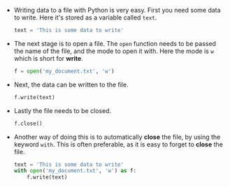 - Writing data to a file with Python is very easy. First you need some data to write. Here it's stored as a variable called `text`.

	```python
	text = 'This is some data to write'
	```

- The next stage is to open a file. The `open` function needs to be passed the name of the file, and the mode to open it with. Here the mode is `w` which is short for **write**.

	```python
	f = open('my_document.txt', 'w')
	```
- Next, the data can be written to the file.

	```python
  f.write(text)
  ```
  
- Lastly the file needs to be closed.

  ```python
  f.close()
  ```

- Another way of doing this is to automatically **close** the file, by using the keyword `with`. This is often preferable, as it is easy to forget to **close** the file.

  ```python
  text = 'This is some data to write'
  with open('my_document.txt', 'w') as f:
	  f.write(text)
  ```
